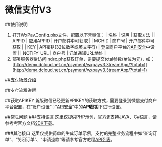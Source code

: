 # 微信支付V3

##使用说明
1. 打开WxPay.Config.php文件，配置以下常量值：
|  名称  |  说明  |  获取方法  |
|  APPID  |  应用APPID  |  开户邮件中可获取  |
|  MCHID  |  商户号  | 开户邮件中可获取  |
|  KEY  |  API密钥(32位数字或英文字符)  | 登录商户平台的[API安全](https://pay.weixin.qq.com/index.php/account/api_cert)中设置  |
|  NOTIFY_URL  |  商户号  | 订单通知URL地址  |
2. 部署服务器后访问index.php获取订单，需要提交total参数(单位为元)，如：
[http://demo.dcloud.net.cn/payment/wxpayv3.StreamApp/?total=1](http://demo.dcloud.net.cn/payment/wxpayv3.StreamApp/?total=1)


##[支付场景介绍](https://pay.weixin.qq.com/wiki/doc/api/app.php?chapter=8_1)

##[支付流程说明](https://pay.weixin.qq.com/wiki/doc/api/app.php?chapter=8_3)

##获取APIKEY
新版微信已经更新APIKEY的获取方式，需要登录到微信支付商户平台配置，在“账户设置”->“[API安全](https://pay.weixin.qq.com/index.php/account/api_cert)”中的**API密钥**下进行设置。

##常见问题
###支持语言
这里仅提供PHP示例，官方还支持JAVA、C#语言，请参考考官方文档[SDK下载](https://pay.weixin.qq.com/wiki/doc/api/app.php?chapter=11_1)。

###其他接口
这里仅提供简单的生成订单示例，支付的完整业务流程中如“查询订单”、“关闭订单”、“申请退款”等请参考官方教程[API列表](https://pay.weixin.qq.com/wiki/doc/api/app.php?chapter=9_1)。
